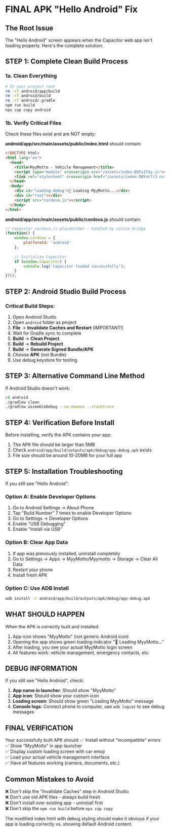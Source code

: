 # FINAL APK "Hello Android" Fix

## The Root Issue
The "Hello Android" screen appears when the Capacitor web app isn't loading properly. Here's the complete solution:

## STEP 1: Complete Clean Build Process

### 1a. Clean Everything
```bash
# In your project root
rm -rf android/app/build
rm -rf android/build  
rm -rf android/.gradle
npm run build
npx cap copy android
```

### 1b. Verify Critical Files
Check these files exist and are NOT empty:

**android/app/src/main/assets/public/index.html** should contain:
```html
<!DOCTYPE html>
<html lang="en">
  <head>
    <title>MyyMotto - Vehicle Management</title>
    <script type="module" crossorigin src="/assets/index-B5FcZf4y.js"></script>
    <link rel="stylesheet" crossorigin href="/assets/index-DBYnt7rJ.css">
  </head>
  <body>
    <div id="loading-debug">🚗 Loading MyyMotto...</div>
    <div id="root"></div>
    <script src="cordova.js"></script>
  </body>
</html>
```

**android/app/src/main/assets/public/cordova.js** should contain:
```javascript
// Capacitor cordova.js placeholder - handled by native bridge
(function() {
    window.cordova = {
        platformId: 'android'
    };
    
    // Initialize Capacitor
    if (window.Capacitor) {
        console.log('Capacitor loaded successfully');
    }
})();
```

## STEP 2: Android Studio Build Process

### Critical Build Steps:
1. Open Android Studio
2. Open `android` folder as project
3. **File** → **Invalidate Caches and Restart** (IMPORTANT!)
4. Wait for Gradle sync to complete
5. **Build** → **Clean Project**
6. **Build** → **Rebuild Project**  
7. **Build** → **Generate Signed Bundle/APK**
8. Choose **APK** (not Bundle)
9. Use debug keystore for testing

## STEP 3: Alternative Command Line Method

If Android Studio doesn't work:
```bash
cd android
./gradlew clean
./gradlew assembleDebug --no-daemon --stacktrace
```

## STEP 4: Verification Before Install

Before installing, verify the APK contains your app:
1. The APK file should be larger than 5MB
2. Check `android/app/build/outputs/apk/debug/app-debug.apk` exists
3. File size should be around 10-20MB for your full app

## STEP 5: Installation Troubleshooting

If you still see "Hello Android":

### Option A: Enable Developer Options
1. Go to Android Settings → About Phone
2. Tap "Build Number" 7 times to enable Developer Options
3. Go to Settings → Developer Options
4. Enable "USB Debugging"
5. Enable "Install via USB"

### Option B: Clear App Data
1. If app was previously installed, uninstall completely
2. Go to Settings → Apps → MyyMotto/Myymotto → Storage → Clear All Data
3. Restart your phone
4. Install fresh APK

### Option C: Use ADB Install
```bash
adb install -r android/app/build/outputs/apk/debug/app-debug.apk
```

## WHAT SHOULD HAPPEN

When the APK is correctly built and installed:
1. App icon shows "MyyMotto" (not generic Android icon)
2. Opening the app shows green loading indicator "🚗 Loading MyyMotto..."
3. After loading, you see your actual MyyMotto login screen
4. All features work: vehicle management, emergency contacts, etc.

## DEBUG INFORMATION

If you still see "Hello Android", check:
1. **App name in launcher**: Should show "MyyMotto"
2. **App icon**: Should show your custom icon
3. **Loading screen**: Should show green "Loading MyyMotto" message
4. **Console logs**: Connect phone to computer, use `adb logcat` to see debug messages

## FINAL VERIFICATION

Your successfully built APK should:
✅ Install without "incompatible" errors  
✅ Show "MyyMotto" in app launcher  
✅ Display custom loading screen with car emoji  
✅ Load your actual vehicle management interface  
✅ Have all features working (camera, documents, etc.)  

## Common Mistakes to Avoid

❌ Don't skip the "Invalidate Caches" step in Android Studio  
❌ Don't use old APK files - always build fresh  
❌ Don't install over existing app - uninstall first  
❌ Don't skip the `npm run build` before `npx cap copy`  

The modified index.html with debug styling should make it obvious if your app is loading correctly vs. showing default Android content.